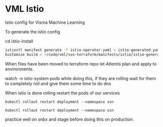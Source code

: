 # VML Istio
Istio config for Visma Machine Learning

To generate the istio config

cd istio-install

```bash
istioctl manifest generate -f istio-operator.yaml > istio-generated.yaml
kustomize build > ~/code/vml/ssn-terraform/manifests/istio/istio-generated-kustomized.yaml
```
When files have been moved to terraform repo let *Atlantis* plan and apply to environments.

watch -n istio-system pods while doing this, if they are rolling wait for them to completely roll and give them some time to do dns

When istio is done rolling restart the pods of our services

```
kubectl rollout restart deployment --namespace ssn
```

```
kubectl rollout restart deployment --namespace ssn
```

practice well on snbx and stage before doing this on production.
